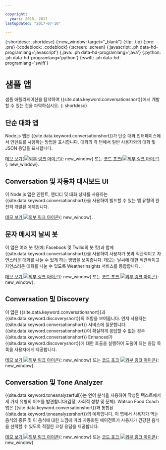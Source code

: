 ```yaml
---

copyright:
  years: 2015, 2017
lastupdated: "2017-07-10"

---
```


{:shortdesc: .shortdesc}
{:new_window: target="_blank"}
{:tip: .tip}
{:pre: .pre}
{:codeblock: .codeblock}
{:screen: .screen}
{:javascript: .ph data-hd-programlang='javascript'}
{:java: .ph data-hd-programlang='java'}
{:python: .ph data-hd-programlang='python'}
{:swift: .ph data-hd-programlang='swift'}

# 샘플 앱

샘플 애플리케이션을 탐색하여 {{site.data.keyword.conversationshort}}에서 개발할 수 있는 것을 파악하십시오.
{: shortdesc}

## 단순 대화 앱

Node.js 앱은 {{site.data.keyword.conversationshort}}가 단순 대화 인터페이스에서 인텐트를 사용하는 방법을 표시합니다. 대화의 각 턴에서 일반 사용자와의 대화 및 JSON 응답을 표시합니다.

[데모 보기(![외부 링크 아이콘](../../icons/launch-glyph.svg "외부 링크 아이콘"))](http://conversation-simple.ng.bluemix.net/){: new_window} 또는 [코드 포크(![외부 링크 아이콘](../../icons/launch-glyph.svg "외부 링크 아이콘"))](https://github.com/watson-developer-cloud/conversation-simple){: new_window}.

## Conversation 및 자동차 대시보드 UI

이 Node.js 앱은 인텐트, 엔티티 및 대화 상자를 사용하는 {{site.data.keyword.conversationshort}}을 사용하여 빌드할 수 있는 앱 유형의 완전히 개발된 예제입니다.

[데모 보기 ![외부 링크 아이콘](../../icons/launch-glyph.svg "외부 링크 아이콘")](https://conversation-demo.ng.bluemix.net/){: new_window}.

## 문자 메시지 날씨 봇

이 앱은 여러 봇 킷(예: Facebook 및 Twilio의 봇 킷)과 함께 {{site.data.keyword.conversationshort}}을 사용하여 사용자가 봇과 직관적이고 자연스러운 대화를 나눌 수 있게 하는 방법을 보여줍니다. 데모는 날씨에 대한 직관적이고 자연스러운 대화를 나눌 수 있도록 WeatherInsights 서비스를 통합합니다.

 [데모 보기 ![외부 링크 아이콘](../../icons/launch-glyph.svg "외부 링크 아이콘")](https://text-bot.mybluemix.net/  ){: new_window} 또는 [코드 포크 ![외부 링크 아이콘](../../icons/launch-glyph.svg "외부 링크 아이콘")](https://github.com/watson-developer-cloud/text-bot){: new_window}.

## Conversation 및 Discovery

이 앱은 {{site.data.keyword.conversationshort}}과 {{site.data.keyword.discoveryshort}}의 조합을 보여줍니다. 먼저 사용자는 {{site.data.keyword.conversationshort}} 서비스에 질문합니다. {{site.data.keyword.conversationshort}}이 확실하게 응답할 수 없는 경우 {{site.data.keyword.conversationshort}} Enhanced가 {{site.data.keyword.discoveryshort}}에 대한 호출을 실행하여 도움이 되는 응답 목록을 사용자에게 제공합니다.

[데모 보기 ![외부 링크 아이콘](../../icons/launch-glyph.svg "외부 링크 아이콘")](https://conversation-with-discovery-within-ui.mybluemix.net/){: new_window} 또는 [코드 포크 ![외부 링크 아이콘](../../icons/launch-glyph.svg "외부 링크 아이콘")](https://github.com/watson-developer-cloud/conversation-enhanced){: new_window}.

## Conversation 및 Tone Analyzer

{{site.data.keyword.toneanalyzerfull}}는 언어 분석을 사용하여 작성된 텍스트에서 세 가지 유형의 어조를 발견합니다(감정, 사회적 성향 및 문체). Watson Food Coach 앱은 {{site.data.keyword.conversationshort}}과 통합된 {{site.data.keyword.toneanalyzershort}}의 예제입니다. 이 앱에서 사용자가 먹는 음식의 종류 및 이 음식에 대한 느낌에 따라 자동화된 에이전트가 사용자가 건강한 음식을 선택할 수 있도록 적절한 코칭 응답을 제공합니다.

[데모 보기 ![외부 링크 아이콘](../../icons/launch-glyph.svg "외부 링크 아이콘")](https://food-coach.mybluemix.net/){: new_window} 또는 [코드 포크 ![외부 링크 아이콘](../../icons/launch-glyph.svg "외부 링크 아이콘")](https://github.com/watson-developer-cloud/food-coach){: new_window}

